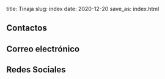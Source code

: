 title: Tinaja
slug: index
date: 2020-12-20
save_as: index.html

## Contactos

## Correo electrónico

## Redes Sociales

